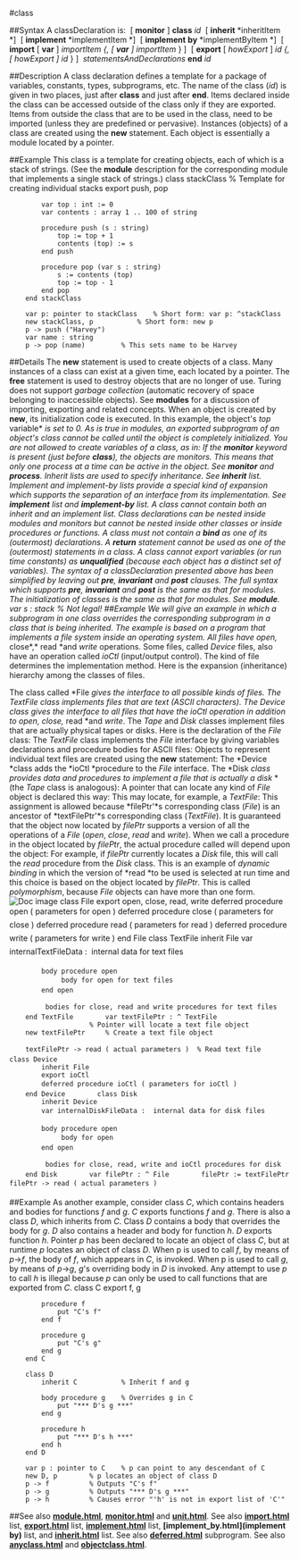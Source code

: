 
#class

##Syntax
A classDeclaration is:
 [ **monitor** ] **class** *id*  [ **inherit** *inheritItem *]  [ **implement** *implementItem *]  [ **implement** **by** *implementByItem *]  [ **import** [ **var** ] *importItem *{,* *[ **var** ]* importItem* } ]  [ **export** [ *howExport* ] *id *{,* *[ *howExport* ]* id* } ]  *statementsAndDeclarations* **end** *id*

##Description
A class declaration defines a template for a package of variables, constants, types, subprograms, etc. The name of the class (*id*) is given in two places, just after **class** and just after **end**. Items declared inside the class can be accessed outside of the class only if they are exported. Items from outside the class that are to be used in the class, need to be imported (unless they are predefined or pervasive). Instances (objects) of a class are created using the **new** statement. Each object is essentially a module located by a pointer.

##Example
This class is a template for creating objects, each of which is a stack of strings. (See the **module** description for the corresponding module that implements a single stack of strings.)
        class stackClass    % Template for creating individual stacks
            export push, pop
        
            var top : int := 0
            var contents : array 1 .. 100 of string
        
            procedure push (s : string)
                top := top + 1
                contents (top) := s
            end push
        
            procedure pop (var s : string)
                s := contents (top)
                top := top - 1
            end pop
        end stackClass
        
        var p: pointer to stackClass    % Short form: var p: ^stackClass
        new stackClass, p           % Short form: new p
        p -> push ("Harvey")
        var name : string
        p -> pop (name)         % This sets name to be Harvey
##Details
The **new** statement is used to create objects of a class. Many instances of a class can exist at a given time, each located by a pointer. The **free** statement is used to destroy objects that are no longer of use. Turing does not support *garbage collection* (automatic recovery of space belonging to inaccessible objects).
See **modules** for a discussion of importing, exporting and related concepts. When an object is created by **new**, its initialization code is executed. In this example, the object's *top* variable* *is set to 0. As is true in modules, an exported subprogram of an object's class cannot be called until the object is completely initialized.
You are not allowed to create variables of a class, as in:
If the **monitor** keyword is present (just before **class**), the objects are monitors. This means that only one process at a time can be active in the object. See **monitor** and **process**.
Inherit lists are used to specify inheritance. See **inherit** list. Implement and implement-by lists provide a special kind of expansion which supports the separation of an interface from its implementation. See **implement** list and **implement-by** list. A class cannot contain both an inherit and an implement list.
Class declarations can be nested inside modules and monitors but cannot be nested inside other classes or inside procedures or functions. A class must not contain a **bind** as one of its (outermost) declarations. A **return** statement cannot be used as one of the (outermost) statements in a class.
A class cannot export variables (or run time constants) as **unqualified** (because each object has a distinct set of variables).
The syntax of a *classDeclaration* presented above has been simplified by leaving out **pre**, **invariant** and **post** clauses. The full syntax* *which supports **pre**, **invariant** and **post** is the same as that for modules. The initialization of classes is the same as that for modules. See **module**.
        var s : stack       % Not legal!
##Example
We will give an example in which a subprogram in one class overrides the corresponding subprogram in a class that is being inherited. The example is based on a program that implements a file system inside an operating system. All files have *open*,* close*,* read *and *write* operations. Some files, called *Device* files, also have an operation called *ioCtl* (input/output control). The kind of file determines the implementation method. Here is the expansion (inheritance) hierarchy among the classes of files.

The class called *File *gives the interface to all possible kinds of files. The *TextFile *class implements files that are text (ASCII characters). The *Device* class gives the interface to all files that have the *ioCtl* operation in addition to *open*,* close*,* read *and *write*. The *Tape* and *Disk* classes implement files that are actually physical tapes or disks. Here is the declaration of the *File* class:
The *TextFile* class implements the *File* interface by giving variables declarations and procedure bodies for ASCII files:
Objects to represent individual text files are created using the **new** statement:
The *Device *class adds the *ioCtl *procedure to the *File* interface.
The *Disk *class provides data and procedures to implement a file that is actually a disk* *(the *Tape* class is analogous):
A pointer that can locate any kind of *File* object is declared this way:
This may locate, for example, a *TextFile*:
This assignment is allowed because *filePtr'*s corresponding class (*File*) is an ancestor of *textFilePtr'*s corresponding class (*TextFile*). It is guaranteed that the object now located by *filePtr* supports a version of all the operations of a *File* (*open*, *close*, *read* and *write*).
When we call a procedure in the object located by *filePtr*, the actual procedure called will depend upon the object:
For example, if *filePtr* currently locates a *Disk* file, this will call the *read* procedure from the *Disk* class. This is an example of *dynamic* *binding* in which  the version of *read *to be used is selected at run time and this choice is based on the object located by *filePtr*. This is called *polymorphism*, because *File* objects can have more than one form.
![Doc image](class01.gif)
        class File
            export open, close, read, write
            deferred procedure open ( parameters for open )
            deferred procedure close ( parameters for close )
            deferred procedure read ( parameters for read )
            deferred procedure write ( parameters for write )
        end File        class TextFile
            inherit File
            var internalTextFileData :
                 internal data for text files 
        
            body procedure open
                 body for open for text files 
            end open
        
             bodies for close, read and write procedures for text files
        end TextFile        var textFilePtr : ^ TextFile
                        % Pointer will locate a text file object
        new textFilePtr     % Create a text file object
        
        textFilePtr -> read ( actual parameters )  % Read text file        class Device
            inherit File
            export ioCtl
            deferred procedure ioCtl ( parameters for ioCtl )
        end Device        class Disk
            inherit Device
            var internalDiskFileData :  internal data for disk files
        
            body procedure open
                 body for open 
            end open
        
             bodies for close, read, write and ioCtl procedures for disk 
        end Disk        var filePtr : ^ File        filePtr := textFilePtr        filePtr -> read ( actual parameters )
##Example
As another example, consider class *C*, which contains headers and bodies for functions *f* and *g*. *C* exports functions *f* and *g*. There is also a class *D*, which inherits from *C*. Class *D* contains a body that overrides the body for *g*. *D* also contains a header and body for function *h*. *D* exports function *h*.
Pointer *p* has been declared to locate an object of class *C*, but at runtime *p* locates an object of class *D*. When p is used to call *f*, by means of *p*->*f*, the body of *f*, which appears in *C*, is invoked. When p is used to call *g*, by means of *p*->*g*, *g*'s overriding body in *D* is invoked. Any attempt to use *p* to call *h* is illegal because *p* can only be used to call functions that are exported from *C*.
        class C
            export f, g
        
            procedure f
                put "C's f"
            end f
        
            procedure g
                put "C's g"
            end g
        end C
        
        class D
            inherit C           % Inherit f and g
        
            body procedure g    % Overrides g in C
                put "*** D's g ***"
            end g
        
            procedure h
                put "*** D's h ***"
            end h
        end D

        var p : pointer to C    % p can point to any descendant of C
        new D, p        % p locates an object of class D
        p -> f          % Outputs "C's f"
        p -> g          % Outputs "*** D's g ***"
        p -> h          % Causes error "'h' is not in export list of 'C'"
##See also
**[module.html](module)**, **[monitor.html](monitor)** and **[unit.html](unit)**. See also **[import.html](import)** list, **[export.html](export)** list, **[implement.html](implement)** list, **[implement_by.html](implement by)** list, and **[inherit.html](inherit)** list. See also **[deferred.html](deferred)** subprogram. See also **[anyclass.html](anyclass)** and **[objectclass.html](objectclass)**.
